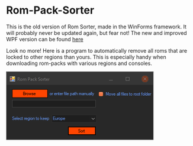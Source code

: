 # Rom-Pack-Sorter
This is the old version of Rom Sorter, made in the WinForms framework. It will probably never be updated again, but fear not! The new and improved WPF version can be found [here](https://github.com/Abbin44/Rom-Sorter)

Look no more! Here is a program to automatically remove all roms that are locked to other regions than yours. This is especially handy when downloading rom-packs with various regions and consoles.

![alt text](https://github.com/Abbin44/Rom-Pack-Sorter/blob/master/preview.png?raw=true)
